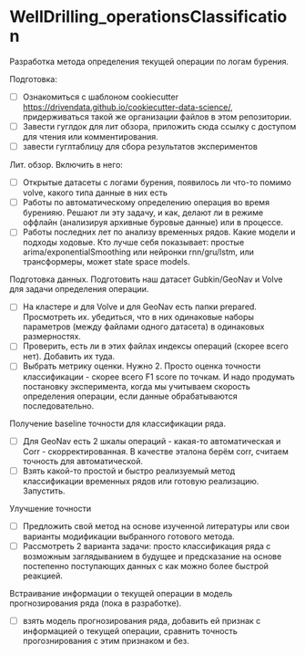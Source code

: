 # WellDrilling_operationsClassification
Разработка метода определения текущей операции по логам бурения.

Подготовка:
- [ ] Ознакомиться с шаблоном cookiecutter https://drivendata.github.io/cookiecutter-data-science/, придерживаться такой же организации файлов в этом репозитории.
- [ ] Завести гуглдок для лит обзора, приложить сюда ссылку с доступом для чтения или комментирования.
- [ ] завести гуглтаблицу для сбора результатов экспериментов

Лит. обзор. Включить в него:
- [ ] Открытые датасеты с логами бурения, появилось ли что-то помимо volve, какого типа данные в них есть
- [ ] Работы по автоматическому определению операция во время буренияю. Решают ли эту задачу, и как, делают ли в режиме оффлайн (анализируя архивные буровые данные) или в процессе.
- [ ] Работы последних лет по анализу временных рядов. Какие модели и подходы ходовые. Кто лучше себя показывает: простые arima/exponentialSmoothing или нейронки rnn/gru/lstm, или трансформеры, может state space models.

Подготовка данных.
Подготовить наш датасет Gubkin/GeoNav и Volve для задачи определения операции.
 - [ ] На кластере и для Volve и для GeoNav есть папки prepared. Просмотреть их. убедиться, что в них одинаковые наборы параметров (между файлами одного датасета) в одинаковых размерностях.
 - [ ] Проверить, есть ли в этих файлах индексы операций (скорее всего нет). Добавить их туда.
 - [ ] Выбрать метрику оценки.  Нужно 2. Просто оценка точности классификации - скорее всего F1 score по точкам. И надо продумать постановку эксперимента, когда мы учитываем скорость определения операции, если данные обрабатываются последовательно.

Получение baseline точности для классификации ряда.
- [ ] Для GeoNav есть 2 шкалы операций - какая-то автоматическая и Corr - скорректированная. В качестве эталона берём corr, считаем точность для автоматической.
- [ ] Взять какой-то простой и быстро реализуемый метод классификации временных рядов или готовую реализацию. Запустить. 

Улучшение точности
- [ ] Предложить свой метод на основе изученной литературы или свои варианты модификации выбранного готового метода.
- [ ] Рассмотреть 2 варианта задачи: просто классификация ряда с возможным заглядыванием в будущее и предсказание на основе постепенно поступающих данных с как можно более быстрой реакцией.

Встраивание  информации о текущей операции в модель прогнозирования ряда (пока в разработке).
- [ ] взять модель прогнозирования ряда, добавить ей признак с информацией о текущей операции, сравнить точность прогознирования с этим признаком и без.


